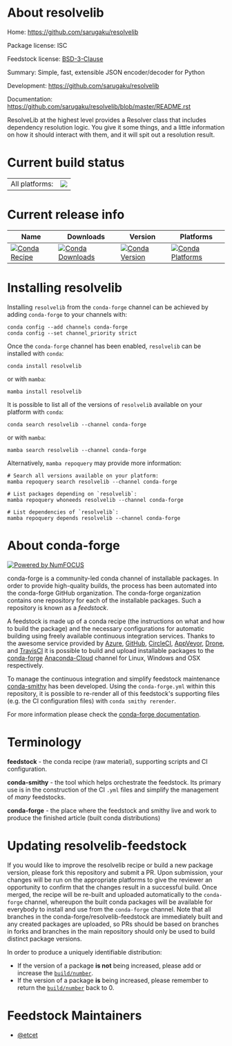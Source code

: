 About resolvelib
================

Home: https://github.com/sarugaku/resolvelib

Package license: ISC

Feedstock license: [BSD-3-Clause](https://github.com/conda-forge/resolvelib-feedstock/blob/main/LICENSE.txt)

Summary: Simple, fast, extensible JSON encoder/decoder for Python

Development: https://github.com/sarugaku/resolvelib

Documentation: https://github.com/sarugaku/resolvelib/blob/master/README.rst

ResolveLib at the highest level provides a Resolver class that
includes dependency resolution logic. You give it some things, and a
little information on how it should interact with them, and it will
spit out a resolution result.


Current build status
====================


<table><tr><td>All platforms:</td>
    <td>
      <a href="https://dev.azure.com/conda-forge/feedstock-builds/_build/latest?definitionId=12714&branchName=main">
        <img src="https://dev.azure.com/conda-forge/feedstock-builds/_apis/build/status/resolvelib-feedstock?branchName=main">
      </a>
    </td>
  </tr>
</table>

Current release info
====================

| Name | Downloads | Version | Platforms |
| --- | --- | --- | --- |
| [![Conda Recipe](https://img.shields.io/badge/recipe-resolvelib-green.svg)](https://anaconda.org/conda-forge/resolvelib) | [![Conda Downloads](https://img.shields.io/conda/dn/conda-forge/resolvelib.svg)](https://anaconda.org/conda-forge/resolvelib) | [![Conda Version](https://img.shields.io/conda/vn/conda-forge/resolvelib.svg)](https://anaconda.org/conda-forge/resolvelib) | [![Conda Platforms](https://img.shields.io/conda/pn/conda-forge/resolvelib.svg)](https://anaconda.org/conda-forge/resolvelib) |

Installing resolvelib
=====================

Installing `resolvelib` from the `conda-forge` channel can be achieved by adding `conda-forge` to your channels with:

```
conda config --add channels conda-forge
conda config --set channel_priority strict
```

Once the `conda-forge` channel has been enabled, `resolvelib` can be installed with `conda`:

```
conda install resolvelib
```

or with `mamba`:

```
mamba install resolvelib
```

It is possible to list all of the versions of `resolvelib` available on your platform with `conda`:

```
conda search resolvelib --channel conda-forge
```

or with `mamba`:

```
mamba search resolvelib --channel conda-forge
```

Alternatively, `mamba repoquery` may provide more information:

```
# Search all versions available on your platform:
mamba repoquery search resolvelib --channel conda-forge

# List packages depending on `resolvelib`:
mamba repoquery whoneeds resolvelib --channel conda-forge

# List dependencies of `resolvelib`:
mamba repoquery depends resolvelib --channel conda-forge
```


About conda-forge
=================

[![Powered by
NumFOCUS](https://img.shields.io/badge/powered%20by-NumFOCUS-orange.svg?style=flat&colorA=E1523D&colorB=007D8A)](https://numfocus.org)

conda-forge is a community-led conda channel of installable packages.
In order to provide high-quality builds, the process has been automated into the
conda-forge GitHub organization. The conda-forge organization contains one repository
for each of the installable packages. Such a repository is known as a *feedstock*.

A feedstock is made up of a conda recipe (the instructions on what and how to build
the package) and the necessary configurations for automatic building using freely
available continuous integration services. Thanks to the awesome service provided by
[Azure](https://azure.microsoft.com/en-us/services/devops/), [GitHub](https://github.com/),
[CircleCI](https://circleci.com/), [AppVeyor](https://www.appveyor.com/),
[Drone](https://cloud.drone.io/welcome), and [TravisCI](https://travis-ci.com/)
it is possible to build and upload installable packages to the
[conda-forge](https://anaconda.org/conda-forge) [Anaconda-Cloud](https://anaconda.org/)
channel for Linux, Windows and OSX respectively.

To manage the continuous integration and simplify feedstock maintenance
[conda-smithy](https://github.com/conda-forge/conda-smithy) has been developed.
Using the ``conda-forge.yml`` within this repository, it is possible to re-render all of
this feedstock's supporting files (e.g. the CI configuration files) with ``conda smithy rerender``.

For more information please check the [conda-forge documentation](https://conda-forge.org/docs/).

Terminology
===========

**feedstock** - the conda recipe (raw material), supporting scripts and CI configuration.

**conda-smithy** - the tool which helps orchestrate the feedstock.
                   Its primary use is in the construction of the CI ``.yml`` files
                   and simplify the management of *many* feedstocks.

**conda-forge** - the place where the feedstock and smithy live and work to
                  produce the finished article (built conda distributions)


Updating resolvelib-feedstock
=============================

If you would like to improve the resolvelib recipe or build a new
package version, please fork this repository and submit a PR. Upon submission,
your changes will be run on the appropriate platforms to give the reviewer an
opportunity to confirm that the changes result in a successful build. Once
merged, the recipe will be re-built and uploaded automatically to the
`conda-forge` channel, whereupon the built conda packages will be available for
everybody to install and use from the `conda-forge` channel.
Note that all branches in the conda-forge/resolvelib-feedstock are
immediately built and any created packages are uploaded, so PRs should be based
on branches in forks and branches in the main repository should only be used to
build distinct package versions.

In order to produce a uniquely identifiable distribution:
 * If the version of a package **is not** being increased, please add or increase
   the [``build/number``](https://docs.conda.io/projects/conda-build/en/latest/resources/define-metadata.html#build-number-and-string).
 * If the version of a package **is** being increased, please remember to return
   the [``build/number``](https://docs.conda.io/projects/conda-build/en/latest/resources/define-metadata.html#build-number-and-string)
   back to 0.

Feedstock Maintainers
=====================

* [@etcet](https://github.com/etcet/)

